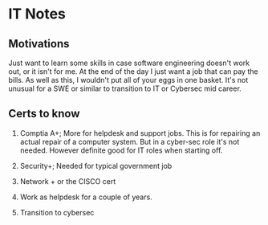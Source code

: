 # IT Notes 

## Motivations
Just want to learn some skills in case software engineering doesn't work out, or it isn't for me. At the end of the day I just want a job that can pay the bills. As well as this, I wouldn't put all of your eggs in one basket. It's not unusual for a SWE or similar to transition to IT or Cybersec mid career.







## Certs to know
1. Comptia A+; More for helpdesk and support jobs. This is for repairing an actual repair of a computer system. But in a cyber-sec role it's not needed. However definite good for IT roles when starting off.

2. Security+; Needed for typical government job
3. Network + or the CISCO cert
4. Work as helpdesk for a couple of years.
5. Transition to cybersec